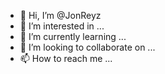 - 👋 Hi, I’m @JonReyz
- 👀 I’m interested in ...
- 🌱 I’m currently learning ...
- 💞️ I’m looking to collaborate on ...
- 📫 How to reach me ...

<!---
JonReyz/JonReyz is a ✨ special ✨ repository because its `README.md` (this file) appears on your GitHub profile.
You can click the Preview link to take a look at your changes.
--->
